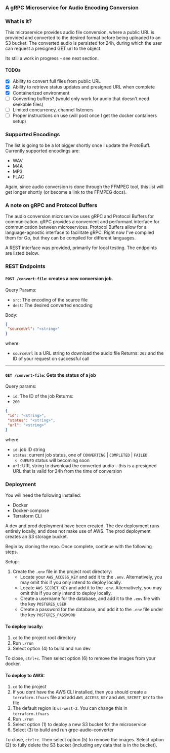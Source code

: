 ### A gRPC Microservice for Audio Encoding Conversion

### What is it? 
This microservice provides audio file conversion, where a public URL is provided
and converted to the desired format before being uploaded to an S3 bucket. The converted audio
is persisted for 24h, during which the user can request a presigned GET url 
to the object.

Its still a work in progress - see next section.
#### TODOs
- [x] Ability to convert full files from public URL
- [x] Ability to retrieve status updates and presigned URL when complete
- [x] Containerized environment
- [ ] Converting buffers? (would only work for audio that doesn't need seekable files)
- [ ] Limited concurrency, channel listeners
- [ ] Proper instructions on use (will post once I get the docker containers setup)

### Supported Encodings
The list is going to be a lot bigger shortly once I update the ProtoBuff. Currently supported encodings are:
- WAV
- M4A
- MP3
- FLAC

Again, since audio conversion is done through the FFMPEG tool, this list will get longer shortly (or become a link to the FFMPEG docs).

### A note on gRPC and Protocol Buffers
The audio conversion microservice uses gRPC and Protocol Buffers for communication.
gRPC provides a convenient and performant interface for communication between microservices.
Protocol Buffers allow for a language-agnostic interface to facilitate gRPC. Right now I've compiled them for 
Go, but they can be compiled for different languages.

A REST interface was provided, primarily for local testing. The endpoints are listed below.

### REST Endpoints
#### `POST /convert-file`: creates a new conversion job.
Query Params: 
- `src`: The encoding of the source file
- `dest`: The desired converted encoding

Body:
```json
{
 "sourceUrl": "<string>"
}
``` 
where:
- `sourceUrl` is a URL string to download the audio file
Returns: 
`202` and the ID of your request on successful call
---
#### `GET /convert-file`: Gets the status of a job
Query params:
- `id`: The ID of the job
Returns:
- `200`
 ```json
{
  "id": "<string>",
  "status": "<string>",
  "url": "<string>"
}
```
where:
- `id`: job ID string
- `status`: current job status, one of `CONVERTING` | `COMPLETED` | `FAILED`
    - `QUEUED` status will becoming soon
- `url`: URL string to dwonload the converted audio - this is a presigned URL
that is valid for 24h from the time of conversion

### Deployment
You will need the following installed:
- Docker
- Docker-compose
- Terraform CLI

A dev and prod deployment have been created. The dev deployment runs entirely locally, and does not 
make use of AWS. The prod deployment creates an S3 storage bucket.

Begin by cloning the repo. Once complete, continue with the following steps.

Setup:
1. Create the `.env` file in the project root directory:
    - Locate your `AWS_ACCESS_KEY` and add it to the `.env`. Alternatively, you may omit this if you only intend to deploy locally.
    - Locate `AWS_SECRET_KEY` and add it to the `.env`. Alternatively, you may omit this if you only intend to deploy locally.
    - Create a username for the database, and add it to the `.env` file with the key `POSTGRES_USER` 
    - Create a password for the database, and add it to the `.env` file under the key `POSTGRES_PASSWORD` 

#### To deploy locally:
1. `cd` to the project root directory
2. Run `./run`
3. Select option (4) to build and run dev

To close, `ctrl+c`. Then select option (6) to remove the images from your docker.

#### To deploy to AWS:
1. `cd` to the project
2. If you dont have the AWS CLI installed, then you should create a `terraform.tfvars` file and add `AWS_ACCESS_KEY` 
and `AWS_SECRET_KEY` to the file
3. The default region is `us-west-2`. You can change this in `terraform.tfvars`
4. Run `./run`
5. Select option (1) to deploy a new S3 bucket for the microservice
6. Select (3) to build and run grpc-audio-converter

To close, `ctrl+c`. Then select option (5) to remove the images. Select option (2) to fully delete the 
S3 bucket (including any data that is in the bucket).
